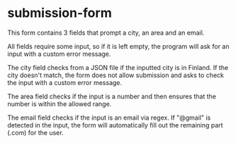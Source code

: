 # submission-form
This form contains 3 fields that prompt a city, an area and an email.

All fields require some input, so if it is left empty, the program will ask for an input with a custom error message.

The city field checks from a JSON file if the inputted city is in Finland. If the city doesn't match, the form does not allow submission and asks 
to check the input with a custom error message.

The area field checks if the input is a number and then ensures that the number is within the allowed range.

The email field checks if the input is an email via regex. If "@gmail" is detected in the input, the form will automatically fill out the remaining 
part (.com) for the user.
